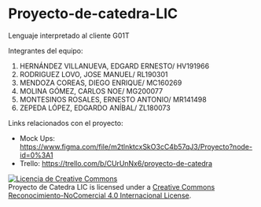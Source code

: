 # Proyecto-de-catedra-LIC

Lenguaje interpretado al cliente G01T

Integrantes del equipo:

1. HERNÁNDEZ VILLANUEVA, EDGARD ERNESTO/   HV191966
2. RODRIGUEZ LOVO, JOSE MANUEL/           	 RL190301
3. MENDOZA COREAS, DIEGO ENRIQUE/          MC160269
4. MOLINA GÓMEZ, CARLOS NOE/	               MG200077
5. MONTESINOS ROSALES, ERNESTO ANTONIO/     MR141498
6. ZEPEDA LÓPEZ, EDGARDO ANÍBAL/            ZL180073

Links relacionados con el proyecto: 

* Mock Ups: https://www.figma.com/file/m2tlnktcxSkO3cC4b57qJ3/Proyecto?node-id=0%3A1
* Trello: https://trello.com/b/CUrUnNx6/proyecto-de-catedra

<a rel="license" href="http://creativecommons.org/licenses/by-nc/4.0/"><img alt="Licencia de Creative Commons" style="border-width:0" src="https://i.creativecommons.org/l/by-nc/4.0/88x31.png" /></a><br /><span xmlns:dct="http://purl.org/dc/terms/" property="dct:title">Proyecto de Catedra LIC</span> is licensed under a <a rel="license" href="http://creativecommons.org/licenses/by-nc/4.0/">Creative Commons Reconocimiento-NoComercial 4.0 Internacional License</a>.


